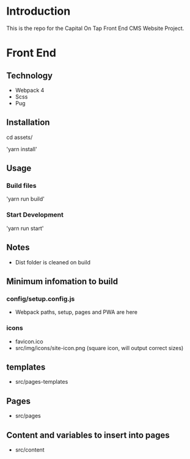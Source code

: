 # Introduction 
This is the repo for the Capital On Tap Front End CMS Website Project.

# Front End

## Technology

- Webpack 4
- Scss
- Pug

## Installation

cd assets/

'yarn install'

## Usage

### Build files

'yarn run build'

### Start Development

'yarn run start'

## Notes

- Dist folder is cleaned on build

## Minimum infomation to build

### config/setup.config.js

- Webpack paths, setup, pages and PWA are here

### icons

- favicon.ico
- src/img/icons/site-icon.png (square icon, will output correct sizes)

## templates

- src/pages-templates

## Pages

- src/pages

## Content and variables to insert into pages

- src/content

